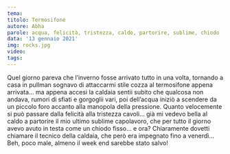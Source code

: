 ```yaml
---
tema:
titolo: Termosifone
autore: Abha
parole: acqua, felicità, tristezza, caldo, partorire, sublime, chiodo
data: '13 gennaio 2021'
img: rocks.jpg
video: 
tags: 
---
```

Quel giorno pareva che l’inverno fosse arrivato tutto in una volta, tornando a casa in pullman sognavo di attaccarmi stile cozza al termosifone appena arrivata... ma appena accesi la caldaia sentii subito che qualcosa non andava, rumori di sfiati e gorgoglii vari, poi dell’acqua iniziò a scendere da un piccolo foro accanto alla manopola della pressione. Quanto velocemente si può passare dalla felicità alla tristezza cavoli... già mi vedevo bella al caldo a partorire il mio ultimo sublime capolavoro, che per tutto il giorno avevo avuto in testa come un chiodo fisso... e ora? Chiaramente dovetti chiamare il tecnico della caldaia, che però era impegnato fino a venerdì... Beh, poco male, almeno il week end sarebbe stato salvo!
